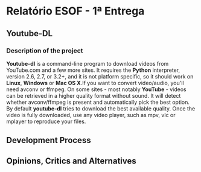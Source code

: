 # Relatório ESOF - 1ª Entrega

## Youtube-DL

### Description of the project

**Youtube-dl** is a command-line program to download videos from YouTube.com and a few more sites. It requires the **Python** interpreter, version 2.6, 2.7, or 3.2+, and it is not platform specific, so it should work on **Linux**, **Windows** or **Mac OS X**.If you want to convert video/audio, you'll need avconv or ffmpeg. On some sites - most notably **YouTube** - videos can be retrieved in a higher quality format without sound. It will detect whether avconv/ffmpeg is present and automatically pick the best option. By default **youtube-dl** tries to download the best available quality.
Once the video is fully downloaded, use any video player, such as mpv, vlc or mplayer to reproduce your files.

## Development Process

## Opinions, Critics and Alternatives 
